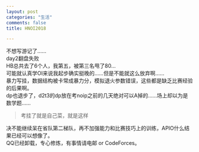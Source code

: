 ```yaml
---
layout: post
categories: "生活"
comments: false
title: HNOI2018

---
```


不想写游记了……   
day2翻盘失败   
HB总共去了6个人，我第五，被第三名甩了80…     
可能就认真学OI来说我起步确实挺晚的……但是不能就这么放弃啊……     
暴力写挂，数据结构被卡常成暴力分，模拟退火参数错误，这些都是缺乏比赛经验的后果啊。     
dp也退步了，d2t3的dp放在考noip之前的几天绝对可以A掉的……场上却以为是数学题……     


> 考挂了就是自己菜，就是这样  


决不能继续呆在省队第二梯队，再不加强能力和比赛技巧上的训练，APIO什么结果已经可以想像了。   
QQ已经卸载，专心修炼，有事情请电邮 or CodeForces。    

